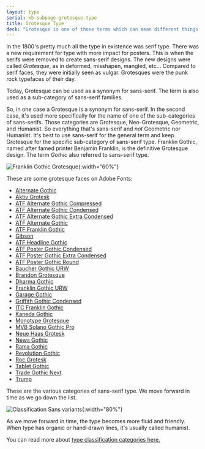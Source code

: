 ```yaml
---
layout: type
serial: kb-subpage-grotesque-type
title: Grotesque Type
deck: "Grotesque is one of those terms which can mean different things in different contexts."
---
```

In the 1800's pretty much all the type in existence was serif type. There was a new requirement for type with more impact for posters. This is when the serifs were removed to create sans-serif designs. The new designs were called *Grotesque*, as in deformed, misshapen, mangled, etc… Compared to serif faces, they were initially seen as vulgar. Grotesques were the punk rock typefaces of their day.

Today, Grotesque can be used as a synonym for sans-serif. The term is also used as a sub-category of sans-serif families.

So, in one case a Grotesque is a synonym for sans-serif. In the second case, it's used more specifically for the name of one of the sub-categories of sans-serifs. Those categories are Grotesque, Neo-Grotesque, Geometric, and Humanist. So everything that's sans-serif and *not* Geometric nor Humanist. It's best to use sans-serif for the general term and keep Grotesque for the specific sub-category of sans-serif type. Franklin Gothic, named after famed printer Benjamin Franklin, is the definitive Grotesque design. The term *Gothic* also referred to sans-serif type.

![Franklin Gothic Grotesque]({{site.url}}/svg/kb/grotesque-franklin-gothic.svg){:width="60%"}

These are some grotesque faces on Adobe Fonts:

<ul class="hasBullets columns3">
	<li><a href="https://fonts.adobe.com/fonts/alternate-gothic" target="_blank">Alternate Gothic</a></li>
	<li><a href="https://fonts.adobe.com/fonts/aktiv-grotesk" target="_blank">Aktiv Grotesk</a></li>
	<li><a href="https://fonts.adobe.com/fonts/atf-alternate-gothic-compressed" target="_blank">ATF Alternate Gothic Compressed</a></li>
	<li><a href="https://fonts.adobe.com/fonts/atf-alternate-gothic-condensed" target="_blank">ATF Alternate Gothic Condensed</a></li>
	<li><a href="https://fonts.adobe.com/fonts/atf-alternate-gothic-extra-condensed" target="_blank">ATF Alternate Gothic Extra Condensed</a></li>
	<li><a href="https://fonts.adobe.com/fonts/atf-alternate-gothic" target="_blank">ATF Alternate Gothic</a></li>
	<li><a href="https://fonts.adobe.com/fonts/atf-franklin-gothic" target="_blank">ATF Franklin Gothic</a></li>
	<li><a href="https://fonts.adobe.com/fonts/gibson" target="_blank">Gibson</a></li>
	<li><a href="https://fonts.adobe.com/fonts/atf-headline-gothic" target="_blank">ATF Headline Gothic</a></li>
	<li><a href="https://fonts.adobe.com/fonts/atf-poster-gothic-condensed" target="_blank">ATF Poster Gothic Condensed</a></li>
	<li><a href="https://fonts.adobe.com/fonts/atf-poster-gothic-extra-condensed" target="_blank">ATF Poster Gothic Extra Condensed</a></li>
	<li><a href="https://fonts.adobe.com/fonts/atf-poster-gothic-round" target="_blank">ATF Poster Gothic Round</a></li>
	<li><a href="https://fonts.adobe.com/fonts/baucher-gothic-urw" target="_blank">Baucher Gothic URW</a></li>
	<li><a href="https://fonts.adobe.com/fonts/brandon-grotesque" target="_blank">Brandon Grotesque</a></li>
	<li><a href="https://fonts.adobe.com/fonts/dharma-gothic" target="_blank">Dharma Gothic</a></li>
	<li><a href="https://fonts.adobe.com/fonts/franklin-gothic-urw" target="_blank">Franklin Gothic URW</a></li>
	<li><a href="https://fonts.adobe.com/fonts/garage-gothic" target="_blank">Garage Gothic</a></li>
	<li><a href="https://fonts.adobe.com/fonts/griffith-gothic-condensed" target="_blank">Griffith Gothic Condensed</a></li>
	<li><a href="https://fonts.adobe.com/fonts/itc-franklin-gothic" target="_blank">ITC Franklin Gothic</a></li>
	<li><a href="https://fonts.adobe.com/fonts/kaneda-gothic" target="_blank">Kaneda Gothic</a></li>
	<li><a href="https://fonts.adobe.com/fonts/monotype-grotesque" target="_blank">Monotype Grotesque</a></li>
	<li><a href="https://fonts.adobe.com/fonts/mvb-solano-gothic-pro" target="_blank">MVB Solano Gothic Pro</a></li>
	<li><a href="https://fonts.adobe.com/fonts/neue-haas-grotesk" target="_blank">Neue Haas Grotesk</a></li>
	<li><a href="https://fonts.adobe.com/fonts/news-gothic" target="_blank">News Gothic</a></li>
	<li><a href="https://fonts.adobe.com/fonts/rama-gothic" target="_blank">Rama Gothic</a></li>
	<li><a href="https://fonts.adobe.com/fonts/revolution-gothic" target="_blank">Revolution Gothic</a></li>
	<li><a href="https://fonts.adobe.com/fonts/roc-grotesk" target="_blank">Roc Grotesk</a></li>
	<li><a href="https://fonts.adobe.com/fonts/tablet-gothic" target="_blank">Tablet Gothic</a></li>
	<li><a href="https://fonts.adobe.com/fonts/trade-gothic-next" target="_blank">Trade Gothic Next</a></li>
	<li><a href="https://fonts.adobe.com/fonts/trump" target="_blank">Trump</a></li>
</ul>

These are the various categories of sans-serif type. We move forward in time as we go down the list.

![Classification Sans variants]({{site.url}}/svg/kb/classification-sans-variants.svg){:width="80%"}

As we move forward in time, the type becomes more fluid and friendly. When type has organic or hand-drawn lines, it's usually called humanist.

You can read more about [type classification categories  here.](classification-categories.html)